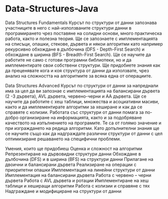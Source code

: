 # Data-Structures-Java

Data Structures Fundamentals
Курсът по структури от данни запознава участниците в него с най-използваните структури данни в програмирането чрез поставяне на солидни основи,
много практическа работа, както и полезна теория. Ще се запознаете с имплементацията на списъци, опашки, стекове, дървета и някои алгоритми 
като например рекурсивно обхождане в дълбочина (DFS - Depth-First Search) и обхождане в ширина (BFS - Breadth-First Search). 
Ще се научите да работите не само с готови програмни библиотеки, но и да имплементирате свои собствени структури. 
Ще придобиете знания как да преценявате кога и коя структура от данни да използвате, чрез анализ на сложността на алгоритмите за всяка една от операциите.

Data Structures Advanced
Курсът по структури от данни за напреднали има за цел да ви запознае с имплементацията на балансирани дървета (2 -3 дървета), AVL дървета, червено-черни и AA дървета. Ще се научите да работите с хеш таблици, множества и асоциативни масиви, както и да имплементирате алгоритми за хеширане и как да се справяте с колизии. Работата със структури от данни помага за по-добро организиране на информацията, както и за подобряване качеството на изпълнението на програмите. Те са от голямо значение и при изграждането на редица алгоритми. Като допълнителни знания ще се научите също как да надграждате различни структури от данни с цел оптимизиране решаването на специфични проблеми.

Умения, които ще придобиеш
Оценка и сложност на алгоритми
Репрезентиране на дървовидни структури данни
Обхождане в дълбочина (DFS) и в ширина (BFS) на структури данни
Прилагане на двоични и балансирани дървета
Реализиране на операции с приоритетни опашки
Имплементация на линейни структури от данни
Имплементация на балансирани дървета
Работа с червено – черни дървета
Работа с AVL дървета и ротации
Имплементиране на хеш таблици и хеширащи алгоритми
Работа с колизии и справяне с тях
Надграждане и модифициране на структури от данни
